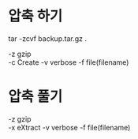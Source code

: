# 압축 하기

tar -zcvf backup.tar.gz .

-z gzip  
-c Create
-v verbose
-f file(filename)

# 압축 풀기

-z gzip  
-x eXtract
-v verbose
-f file(filename)

